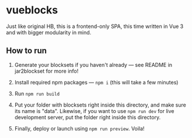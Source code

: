# vueblocks

Just like original HB, this is a frontend-only SPA, this time written in Vue 3 and with bigger modularity in mind.


## How to run

1. Generate your blocksets if you haven't already — see README in jar2blockset for more info!

2. Install required npm packages — `npm i` (this will take a few minutes)

3. Run `npm run build`

4. Put your folder with blocksets right inside this directory, and make sure its name is "data". Likewise, if you want to use `npm run dev` for live development server, put the folder right inside this directory.

5. Finally, deploy or launch using `npm run preview`. Voila!
